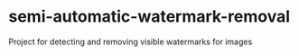 # semi-automatic-watermark-removal
Project for detecting and removing visible watermarks for images

